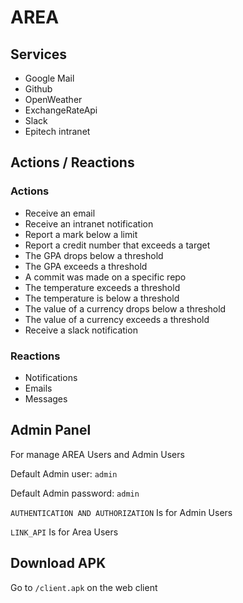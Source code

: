 # AREA

## Services

- Google Mail
- Github
- OpenWeather
- ExchangeRateApi
- Slack
- Epitech intranet

## Actions / Reactions

### Actions

- Receive an email
- Receive an intranet notification
- Report a mark below a limit
- Report a credit number that exceeds a target
- The GPA drops below a threshold
- The GPA exceeds a threshold
- A commit was made on a specific repo
- The temperature exceeds a threshold
- The temperature is below a threshold
- The value of a currency drops below a threshold
- The value of a currency exceeds a threshold
- Receive a slack notification

### Reactions

- Notifications
- Emails
- Messages

## Admin Panel
For manage AREA Users and Admin Users

Default Admin user: `admin`

Default Admin password: `admin`

`AUTHENTICATION AND AUTHORIZATION` Is for Admin Users

`LINK_API` Is for Area Users

## Download APK

Go to `/client.apk` on the web client

